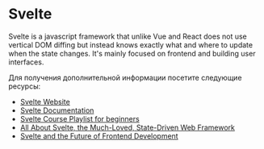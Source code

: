 # Svelte

Svelte is a javascript framework that unlike Vue and React does not use vertical DOM diffing but instead knows exactly what and where to update when the state changes. It's mainly focused on frontend and building user interfaces.

Для получения дополнительной информации посетите следующие ресурсы:

- [Svelte Website](https://svelte.dev/)
- [Svelte Documentation](https://svelte.dev/docs)
- [Svelte Course Playlist for beginners](https://www.youtube.com/playlist?list=PL4cUxeGkcC9hlbrVO_2QFVqVPhlZmz7tO)
- [All About Svelte, the Much-Loved, State-Driven Web Framework](https://thenewstack.io/all-about-svelte-the-much-loved-state-driven-web-framework/)
- [Svelte and the Future of Frontend Development](https://thenewstack.io/svelte-and-the-future-of-front-end-development/)
